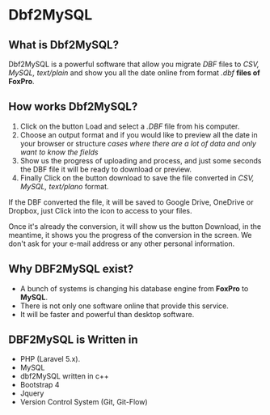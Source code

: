 
# Dbf2MySQL
## What is Dbf2MySQL?

Dbf2MySQL is a powerful software that allow you migrate *DBF* files to *CSV, MySQL, text/plain* and show you all the date online from format *.dbf* **files of FoxPro**.


## How works Dbf2MySQL?
1. Click on the button Load and select a *.DBF* file from his computer.
2. Choose an output format and if you would like to preview all the date in your browser or structure *cases where there are a lot of data and only want to know the fields*
3. Show us the progress of uploading and process, and just some seconds the DBF file it will be ready to download or preview.
4. Finally Click on the button download to save the file converted in *CSV, MySQL, text/plano* format.

If the DBF converted the file, it will be saved to Google Drive, OneDrive or Dropbox, just Click into the icon to access to your files.

Once it's already the conversion, it will show us the button Download, in the meantime, it shows you the progress of the conversion in the screen. We don't ask for your e-mail address or any other personal information.

## Why DBF2MySQL exist?
- A bunch of systems is changing his database engine from **FoxPro** to **MySQL**.
- There is not only one software online that provide this service.
- It will be faster and powerful than desktop software.

## DBF2MySQL is Written in
- PHP (Laravel 5.x).
- MySQL
- dbf2MySQL written in c++
- Bootstrap 4
- Jquery
- Version Control System (Git, Git-Flow)
